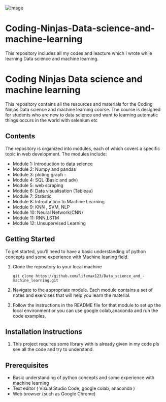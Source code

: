 ![image](https://github.com/lifemax123/Data_science_and_-machine_learning/assets/76859897/073fd633-e46f-45f7-a409-e22bce23efe5)

# Coding-Ninjas-Data-science-and-machine-learning
This repository includes all my codes and leacture which I wrote while learning Data science and machine learning.
# Coding Ninjas Data science and machine learning
 
This repository contains all the resources and materials for the Coding Ninjas Data science and machine learning course. The course is designed for students who are new to data science and want to learning automatic things occurs in the world with selenium etc 

## Contents

The repository is organized into modules, each of which covers a specific topic in web development. The modules include:

- Module 1: Introduction to data science 
- Module 2: Numpy and pandas 
- Module 3: ploting graph - 
- Module 4: SQL (Basic and adv)
- Module 5: web scraping
- Module 6: Data visualisation (Tableau)
- Module 7: Statistic
- Module 8: Introduction to Machine Learning
- Module 9: KNN , SVM, NLP
- Module 10: Neural Network(CNN)
- Module 11: RNN,LSTM
- Module 12: Unsupervised Learning

## Getting Started

To get started, you'll need to have a basic understanding of python concepts and some experience with Machine leaning field. 
1. Clone the repository to your local machine
    ```
    git clone https://github.com/lifemax123/Data_science_and_-machine_learning.git
    ```
2. Navigate to the appropriate module. Each module contains a set of notes and exercises that will help you learn the material.

3. Follow the instructions in the README file for that module to set up the local environment or you can use google colab,anaconda and run the code examples.

## Installation Instructions

1. This project requires some library with is already given in my code pls see all the code and try to understand.


## Prerequisites

- Basic understanding of python concepts and some experience with machine learning
- Text editor ( Visual Studio Code, google colab, anaconda )
- Web browser (such as Google Chrome)

